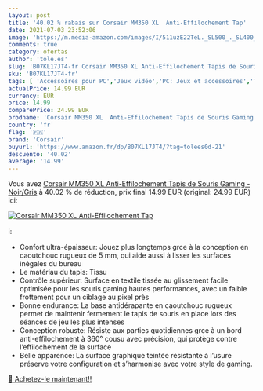 ```yaml
---
layout: post
title: '40.02 % rabais sur Corsair MM350 XL  Anti-Effilochement Tap'
date: 2021-07-03 23:52:06
image: 'https://m.media-amazon.com/images/I/511uzE22TeL._SL500_._SL400_.jpg'
comments: true
category: ofertas
author: 'tole.es'
slug: 'B07KL17JT4-fr Corsair MM350 XL Anti-Effilochement Tapis de Souris Gaming...'
sku: 'B07KL17JT4-fr'
tags: [ 'Accessoires pour PC','Jeux vidéo','PC: Jeux et accessoires','Tapis de souris gaming pour PC','corsair', ]
actualPrice: 14.99 EUR
currency: EUR
price: 14.99
comparePrice: 24.99 EUR
prodname: 'Corsair MM350 XL  Anti-Effilochement Tapis de Souris Gaming - Noir/Gris'
country: 'fr'
flag: '🇫🇷'
brand: 'Corsair'
buyurl: 'https://www.amazon.fr/dp/B07KL17JT4/?tag=tolees0d-21'
descuento: '40.02'
average: '14.99'
---
```


Vous avez [Corsair MM350 XL  Anti-Effilochement Tapis de Souris Gaming - Noir/Gris](https://www.amazon.fr/dp/B07KL17JT4/?tag=tolees0d-21)  à  40.02 % de réduction, prix final  14.99 EUR (original: 24.99 EUR) ici:

[![Corsair MM350 XL  Anti-Effilochement Tap](https://m.media-amazon.com/images/I/511uzE22TeL._SL500_._SL400_.jpg)](https://www.amazon.fr/dp/B07KL17JT4/?tag=tolees0d-21)

ℹ️:

- Confort ultra-épaisseur: Jouez plus longtemps grce à la conception en caoutchouc rugueux de 5 mm, qui aide aussi à lisser les surfaces inégales du bureau
- Le matériau du tapis: Tissu
- Contrôle supérieur: Surface en textile tissée au glissement facile optimisée pour les souris gaming hautes performances, avec un faible frottement pour un ciblage au pixel près
- Bonne endurance: La base antidérapante en caoutchouc rugueux permet de maintenir fermement le tapis de souris en place lors des séances de jeu les plus intenses
- Conception robuste: Résiste aux parties quotidiennes grce à un bord anti-effilochement à 360° cousu avec précision, qui protège contre l’effilochement de la surface
- Belle apparence: La surface graphique teintée résistante à l’usure préserve votre configuration et s’harmonise avec votre style de gaming.

[🛒 Achetez-le maintenant!!](https://www.amazon.fr/dp/B07KL17JT4/?tag=tolees0d-21)

